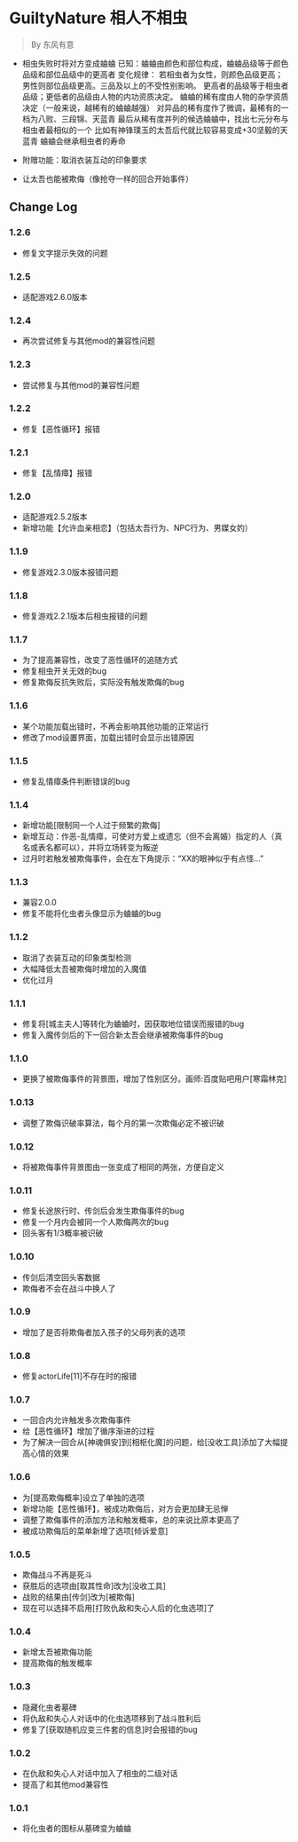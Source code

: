 # GuiltyNature 相人不相虫
> By 东风有意

- 相虫失败时将对方变成蛐蛐
	已知：蛐蛐由颜色和部位构成，蛐蛐品级等于颜色品级和部位品级中的更高者
	变化规律：
		若相虫者为女性，则颜色品级更高；男性则部位品级更高。三品及以上的不受性别影响。
		更高者的品级等于相虫者品级；更低者的品级由人物的内功资质决定。
		蛐蛐的稀有度由人物的杂学资质决定（一般来说，越稀有的蛐蛐越强）
			对异品的稀有度作了微调，最稀有的一档为八败、三段锦、天蓝青
		最后从稀有度并列的候选蛐蛐中，找出七元分布与相虫者最相似的一个
			比如有神锋璞玉的太吾后代就比较容易变成+30坚毅的天蓝青
		蛐蛐会继承相虫者的寿命
	
- 附赠功能：取消衣装互动的印象要求
- 让太吾也能被欺侮（像抢夺一样的回合开始事件）

## Change Log
### 1.2.6
- 修复文字提示失效的问题
### 1.2.5
- 适配游戏2.6.0版本
### 1.2.4
- 再次尝试修复与其他mod的兼容性问题
### 1.2.3
- 尝试修复与其他mod的兼容性问题
### 1.2.2
- 修复【恶性循环】报错
### 1.2.1
- 修复【乱情瘴】报错
### 1.2.0
- 适配游戏2.5.2版本
- 新增功能【允许血亲相恋】（包括太吾行为、NPC行为、男媒女妁）
### 1.1.9
- 修复游戏2.3.0版本报错问题
### 1.1.8
- 修复游戏2.2.1版本后相虫报错的问题
### 1.1.7
- 为了提高兼容性，改变了恶性循环的追随方式
- 修复相虫开关无效的bug
- 修复欺侮反抗失败后，实际没有触发欺侮的bug
### 1.1.6
- 某个功能加载出错时，不再会影响其他功能的正常运行
- 修改了mod设置界面，加载出错时会显示出错原因
### 1.1.5
- 修复乱情瘴条件判断错误的bug
### 1.1.4
- 新增功能[限制同一个人过于频繁的欺侮]
- 新增互动：作恶-乱情瘴，可使对方爱上或遗忘（但不会离婚）指定的人（真名或表名都可以），并将立场转变为叛逆
- 过月时若触发被欺侮事件，会在左下角提示：“XX的眼神似乎有点怪…”
### 1.1.3
- 兼容2.0.0
- 修复不能将化虫者头像显示为蛐蛐的bug
### 1.1.2
- 取消了衣装互动的印象类型检测
- 大幅降低太吾被欺侮时增加的入魔值
- 优化过月
### 1.1.1
- 修复将[城主夫人]等转化为蛐蛐时，因获取地位错误而报错的bug
- 修复入魔传剑后的下一回合新太吾会继承被欺侮事件的bug
### 1.1.0
- 更换了被欺侮事件的背景图，增加了性别区分。画师:百度贴吧用户[寒霜林克]
### 1.0.13
- 调整了欺侮识破率算法，每个月的第一次欺侮必定不被识破
### 1.0.12
- 将被欺侮事件背景图由一张变成了相同的两张，方便自定义
### 1.0.11
- 修复长途旅行时、传剑后会发生欺侮事件的bug
- 修复一个月内会被同一个人欺侮两次的bug
- 回头客有1/3概率被识破
### 1.0.10
- 传剑后清空回头客数据
- 欺侮者不会在战斗中换人了
### 1.0.9
- 增加了是否将欺侮者加入孩子的父母列表的选项
### 1.0.8
- 修复actorLife[11]不存在时的报错
### 1.0.7
- 一回合内允许触发多次欺侮事件
- 给【恶性循环】增加了循序渐进的过程
- 为了解决一回合从[神魂俱安]到[相枢化魔]的问题，给[没收工具]添加了大幅提高心情的效果
### 1.0.6
- 为[提高欺侮概率]设立了单独的选项
- 新增功能【恶性循环】，被成功欺侮后，对方会更加肆无忌惮
- 调整了欺侮事件的添加方法和触发概率，总的来说比原本更高了
- 被成功欺侮后的菜单新增了选项[倾诉爱意]
### 1.0.5
- 欺侮战斗不再是死斗
- 获胜后的选项由[取其性命]改为[没收工具]
- 战败的结果由[传剑]改为[被欺侮]
- 现在可以选择不启用[打败仇敌和失心人后的化虫选项]了
### 1.0.4
- 新增太吾被欺侮功能
- 提高欺侮的触发概率
### 1.0.3
- 隐藏化虫者墓碑
- 将仇敌和失心人对话中的化虫选项移到了战斗胜利后
- 修复了[获取随机应变三件套的信息]时会报错的bug
### 1.0.2
- 在仇敌和失心人对话中加入了相虫的二级对话
- 提高了和其他mod兼容性
### 1.0.1
- 将化虫者的图标从墓碑变为蛐蛐